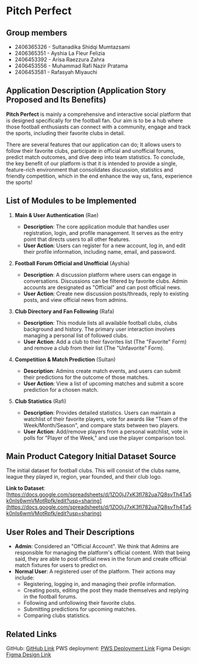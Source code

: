 # Pitch Perfect

## Group members
- 2406365326 - Sultanadika Shidqi Mumtazsami
- 2406365351 - Ayshia La Fleur Felizia
- 2406453392 - Arisa Raezzura Zahra
- 2406453556 - Muhammad Rafi Nazir Pratama
- 2406453581 - Rafasyah Miyauchi

## Application Description (Application Story Proposed and Its Benefits)
**Pitch Perfect** is mainly a comprehensive and interactive social platform that is designed specifically for the football fan. Our aim is to be a hub where those football enthusiasts can connect with a community, engage and track the sports, including their favorite clubs in detail. 

There are several features that our application can do; It allows users to follow their favorite clubs, participate in official and unofficial forums, predict match outcomes, and dive deep into team statistics. To conclude, the key benefit of our platform is that it is intended to provide a single, feature-rich environment that consolidates discussion, statistics and friendly competition, which in the end enhance the way us, fans, experience the sports!

## List of Modules to be Implemented

1.  **Main & User Authentication** (Rae) 
    * **Description**: The core application module that handles user registration, login, and profile management. It serves as the entry point that directs users to all other features.
    * **User Action**: Users can register for a new account, log in, and edit their profile information, including name, email, and password.

2.  **Football Forum Official and Unofficial** (Ayshia) 
    * **Description**: A discussion platform where users can engage in conversations. Discussions can be filtered by favorite clubs. Admin accounts are designated as "Official" and can post official news.
    * **User Action**: Create new discussion posts/threads, reply to existing posts, and view official news from admins.

3.  **Club Directory and Fan Following** (Rafa)
    * **Description**: This module lists all available football clubs, clubs background and history. The primary user interaction involves managing a personal list of followed clubs.
    * **User Action**: Add a club to their favorites list (The "Favorite" Form) and remove a club from their list (The "Unfavorite" Form).

4.  **Competition & Match Prediction** (Sultan)
    * **Description**: Admins create match events, and users can submit their predictions for the outcome of those matches.
    * **User Action**: View a list of upcoming matches and submit a score prediction for a chosen match.

5.  **Club Statistics** (Rafi)
    * **Description**: Provides detailed statistics. Users can maintain a watchlist of their favorite players, vote for awards like "Team of the Week/Month/Season", and compare stats between two players.
    * **User Action**: Add/remove players from a personal watchlist, vote in polls for "Player of the Week," and use the player comparison tool.


## Main Product Category Initial Dataset Source
The initial dataset for football clubs. This will consist of the clubs name, league they played in, region, year founded, and their club logo.

**Link to Dataset**: [https://docs.google.com/spreadsheets/d/1ZO0jJ7xK3fl782ua7Q8svTh4Ta5k0nIs6wmVMotRpfk/edit?usp=sharing](https://docs.google.com/spreadsheets/d/1ZO0jJ7xK3fl782ua7Q8svTh4Ta5k0nIs6wmVMotRpfk/edit?usp=sharing)


## User Roles and Their Descriptions
* **Admin**: Considered an "Official Account". We think that Admins are responsible for managing the platform's official content. With that being said, they are able to post official news in the forum and create official match fixtures for users to predict on.
* **Normal User**: A registered user of the platform. Their actions may include:
    * Registering, logging in, and managing their profile information.
    * Creating posts, editing the post they made themselves and replying in the football forums.
    * Following and unfollowing their favorite clubs.
    * Submitting predictions for upcoming matches.
    * Comparing clubs statistics.

## Related Links
GitHub: [GitHub Link](https://github.com/thepitchperfect/PerfectPitch)
PWS deployment: [PWS Deployment Link](arisa-raezzura-pitchperfect.pbp.cs.ui.ac.id)
Figma Design: [Figma Design Link](https://www.figma.com/design/cEZoGfGJkYfyTcuJxowkNN/ThePitchPerfect?node-id=0-1&t=88G0BzMiWYsIi7Xc-1)